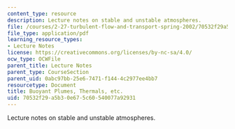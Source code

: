 ```yaml
---
content_type: resource
description: Lecture notes on stable and unstable atmospheres.
file: /courses/2-27-turbulent-flow-and-transport-spring-2002/70532f29a5b30e675c60540077a92931_7_SimpleBuoyancy.pdf
file_type: application/pdf
learning_resource_types:
- Lecture Notes
license: https://creativecommons.org/licenses/by-nc-sa/4.0/
ocw_type: OCWFile
parent_title: Lecture Notes
parent_type: CourseSection
parent_uid: 0abc97bb-25e6-7471-f144-4c2977ee4bb7
resourcetype: Document
title: Buoyant Plumes, Thermals, etc.
uid: 70532f29-a5b3-0e67-5c60-540077a92931
---
```

Lecture notes on stable and unstable atmospheres.